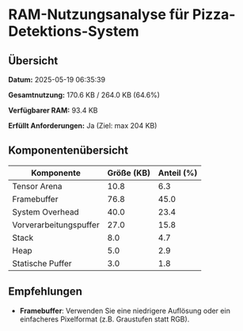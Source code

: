 # RAM-Nutzungsanalyse für Pizza-Detektions-System

## Übersicht

**Datum:** 2025-05-19 06:35:39

**Gesamtnutzung:** 170.6 KB / 264.0 KB (64.6%)

**Verfügbarer RAM:** 93.4 KB

**Erfüllt Anforderungen:** Ja (Ziel: max 204 KB)

## Komponentenübersicht

| Komponente | Größe (KB) | Anteil (%) |
|------------|------------|------------|
| Tensor Arena | 10.8 | 6.3 |
| Framebuffer | 76.8 | 45.0 |
| System Overhead | 40.0 | 23.4 |
| Vorverarbeitungspuffer | 27.0 | 15.8 |
| Stack | 8.0 | 4.7 |
| Heap | 5.0 | 2.9 |
| Statische Puffer | 3.0 | 1.8 |

## Empfehlungen

- **Framebuffer**: Verwenden Sie eine niedrigere Auflösung oder ein einfacheres Pixelformat (z.B. Graustufen statt RGB).
